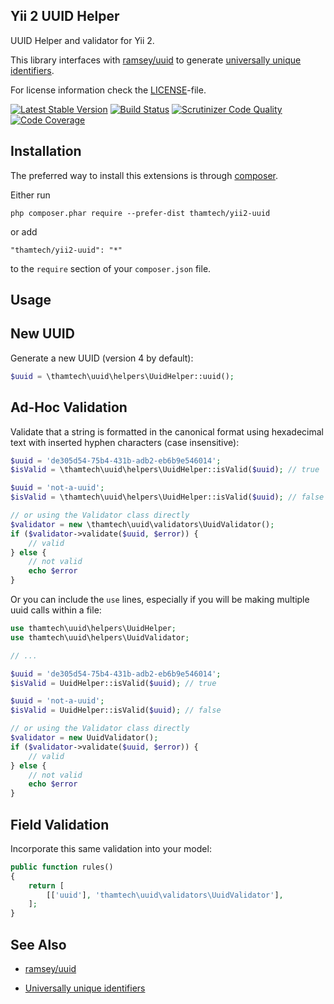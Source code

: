 Yii 2 UUID Helper
-----------------

UUID Helper and validator for Yii 2.

This library interfaces with [ramsey/uuid](https://github.com/ramsey/uuid) to
generate 
[universally unique identifiers](https://en.wikipedia.org/wiki/Universally_unique_identifier).

For license information check the [LICENSE](LICENSE.md)-file.

[![Latest Stable Version](https://img.shields.io/packagist/v/thamtech/yii2-uuid.svg)](https://packagist.org/packages/thamtech/yii2-uuid)
[![Build Status](https://img.shields.io/travis/thamtech/yii2-uuid.svg)](https://travis-ci.org/thamtech/yii2-uuid)
[![Scrutinizer Code Quality](https://img.shields.io/scrutinizer/g/thamtech/yii2-uuid.svg)](https://scrutinizer-ci.com/g/thamtech/yii2-uuid/)
[![Code Coverage](https://img.shields.io/scrutinizer/coverage/g/thamtech/yii2-uuid.svg)](https://scrutinizer-ci.com/g/thamtech/yii2-uuid/)


Installation
------------

The preferred way to install this extensions is through [composer](https://getcomposer.org/download/).

Either run
```
php composer.phar require --prefer-dist thamtech/yii2-uuid
```
or add
```
"thamtech/yii2-uuid": "*"
```
to the `require` section of your `composer.json` file.

Usage
-----

## New UUID

Generate a new UUID (version 4 by default):

```php
$uuid = \thamtech\uuid\helpers\UuidHelper::uuid();
```

## Ad-Hoc Validation

Validate that a string is formatted in the canonical format using
hexadecimal text with inserted hyphen characters (case insensitive):

```php
$uuid = 'de305d54-75b4-431b-adb2-eb6b9e546014';
$isValid = \thamtech\uuid\helpers\UuidHelper::isValid($uuid); // true

$uuid = 'not-a-uuid';
$isValid = \thamtech\uuid\helpers\UuidHelper::isValid($uuid); // false

// or using the Validator class directly
$validator = new \thamtech\uuid\validators\UuidValidator();
if ($validator->validate($uuid, $error)) {
    // valid
} else {
    // not valid
    echo $error
}
```

Or you can include the `use` lines, especially if you will be making multiple
uuid calls within a file:

```php
use thamtech\uuid\helpers\UuidHelper;
use thamtech\uuid\helpers\UuidValidator;

// ...

$uuid = 'de305d54-75b4-431b-adb2-eb6b9e546014';
$isValid = UuidHelper::isValid($uuid); // true

$uuid = 'not-a-uuid';
$isValid = UuidHelper::isValid($uuid); // false

// or using the Validator class directly
$validator = new UuidValidator();
if ($validator->validate($uuid, $error)) {
    // valid
} else {
    // not valid
    echo $error
}
```

## Field Validation

Incorporate this same validation into your model:

```php
public function rules()
{
    return [
        [['uuid'], 'thamtech\uuid\validators\UuidValidator'],
    ];
}
```

See Also
--------

* [ramsey/uuid](https://github.com/ramsey/uuid)

* [Universally unique identifiers](https://en.wikipedia.org/wiki/Universally_unique_identifier)
